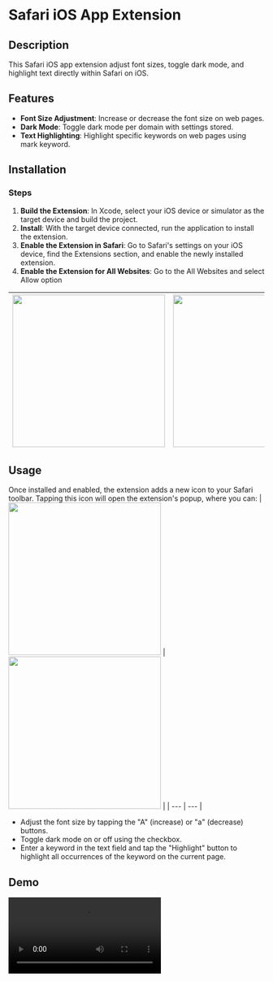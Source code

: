 # Safari iOS App Extension

## Description

This Safari iOS app extension adjust font sizes, toggle dark mode, and highlight text directly within Safari on iOS.

## Features

- **Font Size Adjustment**: Increase or decrease the font size on web pages.
- **Dark Mode**: Toggle dark mode per domain with settings stored.
- **Text Highlighting**: Highlight specific keywords on web pages using mark keyword.

## Installation

### Steps
1. **Build the Extension**: In Xcode, select your iOS device or simulator as the target device and build the project.
2. **Install**: With the target device connected, run the application to install the extension.
3. **Enable the Extension in Safari**: Go to Safari's settings on your iOS device, find the Extensions section, and enable the newly installed extension.
4. **Enable the Extension for All Websites**: Go to the All Websites and select Allow option

| <img width="300" src="https://github.com/felipembassi/SafariExtension/assets/4182255/beabcfe7-d267-43fb-9b74-4f13e050792e"> | <img width="300" src="https://github.com/felipembassi/SafariExtension/assets/4182255/7ad3f3fe-7649-449e-b30a-a6b8fe7bf588"> | <img width="300" src="https://github.com/felipembassi/SafariExtension/assets/4182255/6518a841-0dae-4811-88d1-e033b113cf16"> |
| --- | --- | --- |

## Usage

Once installed and enabled, the extension adds a new icon to your Safari toolbar. Tapping this icon will open the extension's popup, where you can:
| <img width="300" src="https://github.com/felipembassi/SafariExtension/assets/4182255/ed0163a1-2276-4763-b624-250e6d1b1686"> | <img width="300" src="https://github.com/felipembassi/SafariExtension/assets/4182255/aafed3d8-1f49-4a9b-bee8-490e9dea260c)"> |
| --- | --- |

- Adjust the font size by tapping the "A" (increase) or "a" (decrease) buttons.
- Toggle dark mode on or off using the checkbox.
- Enter a keyword in the text field and tap the "Highlight" button to highlight all occurrences of the keyword on the current page.

## Demo
<video width="300" src="https://github.com/felipembassi/SafariExtension/assets/4182255/4ebe035b-4551-4d02-b816-9b717ed1185e">
